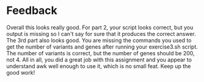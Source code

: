 # Feedback

Overall this looks really good. For part 2, your script looks correct, but you output is missing so I can't say for sure that it produces the correct answer. The 3rd part also looks good. You are missing the commands you used to get the number of variants and genes after running your exercise3.sh script. The number of variants is correct, but the number of genes should be 200, not 4. All in all, you did a great job with this assignment and you appear to understand awk well enough to use it, which is no small feat. Keep up the good work!